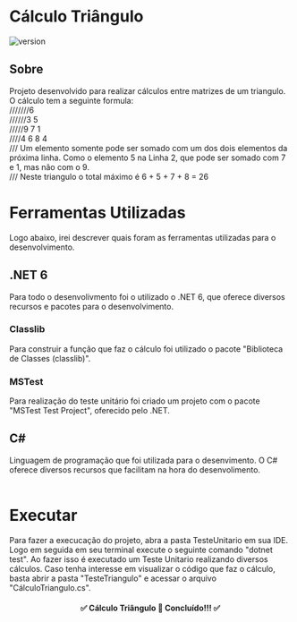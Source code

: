 # Cálculo Triângulo
![version]( https://img.shields.io/badge/version-1.0.0-Green)

## Sobre
Projeto desenvolvido para realizar cálculos entre matrizes de um triangulo. O cálculo tem a seguinte formula: <br>
///////6 <br>
//////3 5 <br>
/////9 7 1 <br>
////4 6 8 4 <br>
/// Um elemento somente pode ser somado com um dos dois elementos da próxima linha. Como o elemento 5 na Linha 2, que pode ser somado com 7 e 1, mas não com o 9.<br>
/// Neste triangulo o total máximo é 6 + 5 + 7 + 8 = 26
<br>

# Ferramentas Utilizadas
Logo abaixo, irei descrever quais foram as ferramentas utilizadas para o desenvolvimento.<br>

## .NET 6
Para todo o desenvolivmento foi o utilizado o .NET 6, que oferece diversos recursos e pacotes para o desenvolvimento.<br> 

### Classlib
Para construir a função que faz o cálculo foi utilizado o pacote "Biblioteca de Classes (classlib)".

### MSTest
Para realização do teste unitário foi criado um projeto com o pacote "MSTest Test Project", oferecido pelo .NET.

## C#
Linguagem de programação que foi utilizada para o desenvimento. O C# oferece diversos recursos que facilitam na hora do desenvolimento.
<br>
<br>

# Executar
Para fazer a execucação do projeto, abra a pasta TesteUnitario em sua IDE. Logo em seguida em seu terminal execute o seguinte comando "dotnet test". 
Ao fazer isso é executado um Teste Unitario realizando diversos cálculos. Caso tenha interesse em visualizar o código que faz o cálculo, basta abrir a pasta
"TesteTriangulo" e acessar o arquivo "CálculoTriangulo.cs".

<h4 align="center">
✅  Cálculo Triângulo 🚀 Concluído!!!  ✅
</h4>

